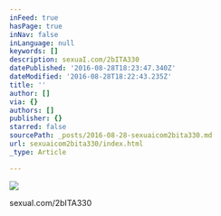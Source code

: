 ```yaml
---
inFeed: true
hasPage: true
inNav: false
inLanguage: null
keywords: []
description: sexuaI.com/2bITA330
datePublished: '2016-08-28T18:23:47.340Z'
dateModified: '2016-08-28T18:22:43.235Z'
title: ''
author: []
via: {}
authors: []
publisher: {}
starred: false
sourcePath: _posts/2016-08-28-sexuaicom2bita330.md
url: sexuaicom2bita330/index.html
_type: Article

---
```

![](https://the-grid-user-content.s3-us-west-2.amazonaws.com/cab4bfc7-2b5e-43ba-96fe-fb59fc43ebce.jpg)

sexuaI.com/2bITA330